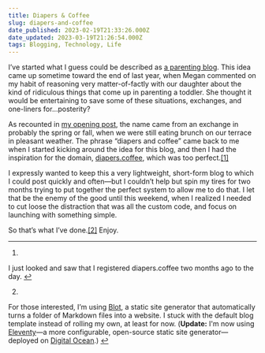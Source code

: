 ```yaml
---
title: Diapers & Coffee
slug: diapers-and-coffee
date_published: 2023-02-19T21:33:26.000Z
date_updated: 2023-03-19T21:26:54.000Z
tags: Blogging, Technology, Life
---
```


I’ve started what I guess could be described as [a parenting blog](https://diapers.coffee). This idea came up sometime toward the end of last year, when Megan commented on my habit of reasoning very matter-of-factly with our daughter about the kind of ridiculous things that come up in parenting a toddler. She thought it would be entertaining to save some of these situations, exchanges, and one-liners for…posterity?

As recounted in [my opening post](https://diapers.coffee/2023/02/19/diapers-and-coffee), the name came from an exchange in probably the spring or fall, when we were still eating brunch on our terrace in pleasant weather. The phrase “diapers and coffee” came back to me when I started kicking around the idea for this blog, and then I had the inspiration for the domain, [diapers.coffee](https://diapers.coffee), which was too perfect.[[1]](#fn1)

I expressly wanted to keep this a very lightweight, short-form blog to which I could post quickly and often—but I couldn’t help but spin my tires for two months trying to put together the perfect system to allow me to do that. I let that be the enemy of the good until this weekend, when I realized I needed to cut loose the distraction that was all the custom code, and focus on launching with something simple.

So that’s what I’ve done.[[2]](#fn2) Enjoy.

---

1. 
I just looked and saw that I registered diapers.coffee two months ago to the day. [↩︎](#fnref1)

2. 
For those interested, I’m using [Blot](https://blot.im/), a static site generator that automatically turns a folder of Markdown files into a website. I stuck with the default blog template instead of rolling my own, at least for now. (**Update:** I'm now using [Eleventy](https://www.11ty.dev/)—a more configurable, open-source static site generator—deployed on [Digital Ocean](https://www.digitalocean.com/).) [↩︎](#fnref2)
